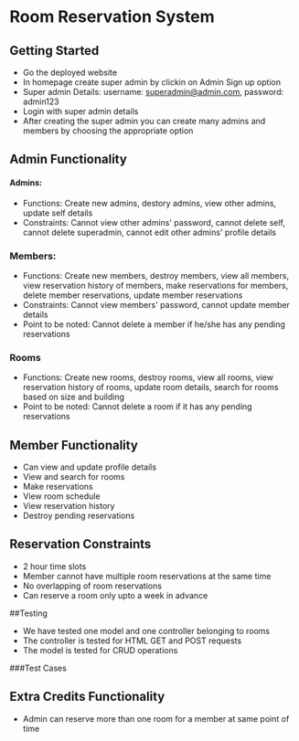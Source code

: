 # Room Reservation System
## Getting Started
* Go the deployed website
* In homepage create super admin by clickin on Admin Sign up option
* Super admin Details: username: superadmin@admin.com, password: admin123 
* Login with super admin details
* After creating the super admin you can create many admins and members by choosing the appropriate option

## Admin Functionality
#### Admins: 
* Functions: Create new admins, destory admins, view other admins, update self details
* Constraints: Cannot view other admins' password, cannot delete self, cannot delete superadmin, cannot edit other admins' profile details

### Members:
* Functions: Create new members, destroy members, view all members, view reservation history of members, make reservations for members, delete member reservations, update member reservations
* Constraints: Cannot view members' password, cannot update member details
* Point to be noted: Cannot delete a member if he/she has any pending reservations

### Rooms
* Functions: Create new rooms, destroy rooms, view all rooms, view reservation history of rooms, update room details, search for rooms based on size and building
* Point to be noted: Cannot delete a room if it has any pending reservations

## Member Functionality
* Can view and update profile details
* View and search for rooms
* Make reservations
* View room schedule
* View reservation history
* Destroy pending reservations

## Reservation Constraints
* 2 hour time slots
* Member cannot have multiple room reservations at the same time
* No overlapping of room reservations
* Can reserve a room only upto a week in advance

##Testing
* We have tested one model and one controller belonging to rooms
* The controller is tested for HTML GET and POST requests
* The model is tested for CRUD operations

###Test Cases


## Extra Credits Functionality
* Admin can reserve more than one room for a member at same point of time


